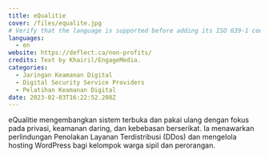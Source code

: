 ```yaml
---
title: eQualitie
cover: /files/equalite.jpg
# Verify that the language is supported before adding its ISO 639-1 code here. without the country code, i.e. ms instead of ms_MY.
languages:
  - en
website: https://deflect.ca/non-profits/
credits: Text by Khairil/EngageMedia.
categories:
  - Jaringan Keamanan Digital
  - Digital Security Service Providers
  - Pelatihan Keamanan Digital
date: 2023-02-03T16:22:52.208Z
---
```

eQualitie mengembangkan sistem terbuka dan pakai ulang dengan fokus pada privasi, keamanan daring, dan kebebasan berserikat. Ia menawarkan perlindungan Penolakan Layanan Terdistribusi (DDos) dan mengelola hosting WordPress bagi kelompok warga sipil dan perorangan.